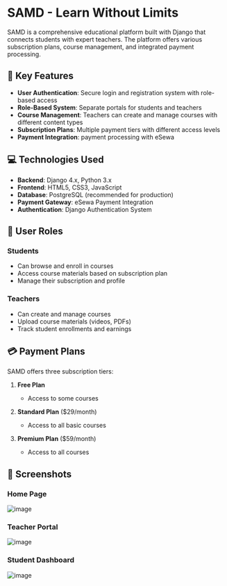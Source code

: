 # SAMD - Learn Without Limits

SAMD is a comprehensive educational platform built with Django that connects students with expert teachers. The platform offers various subscription plans, course management, and integrated payment processing.

## 🚀 Key Features

- **User Authentication**: Secure login and registration system with role-based access
- **Role-Based System**: Separate portals for students and teachers
- **Course Management**: Teachers can create and manage courses with different content types
- **Subscription Plans**: Multiple payment tiers with different access levels
- **Payment Integration**:  payment processing with eSewa

## 💻 Technologies Used

- **Backend**: Django 4.x, Python 3.x
- **Frontend**: HTML5, CSS3, JavaScript
- **Database**: PostgreSQL (recommended for production)
- **Payment Gateway**: eSewa Payment Integration
- **Authentication**: Django Authentication System

## 👥 User Roles

### Students
- Can browse and enroll in courses
- Access course materials based on subscription plan
- Manage their subscription and profile

### Teachers
- Can create and manage courses
- Upload course materials (videos, PDFs)
- Track student enrollments and earnings

## 💳 Payment Plans

SAMD offers three subscription tiers:

1. **Free Plan**
   - Access to some courses

2. **Standard Plan** ($29/month)
   - Access to all basic courses
     
3. **Premium Plan** ($59/month)
   - Access to all courses

## 📸 Screenshots

### Home Page
![image](https://github.com/user-attachments/assets/e8475cc4-ba95-47f8-82ca-d91828e61b71)

### Teacher Portal
![image](https://github.com/user-attachments/assets/5c1fa4c0-b605-40a4-952c-8a5aabcc6fbc)



### Student Dashboard
![image](https://github.com/user-attachments/assets/53f71d62-4cc0-45bb-9ce3-585602516660)



